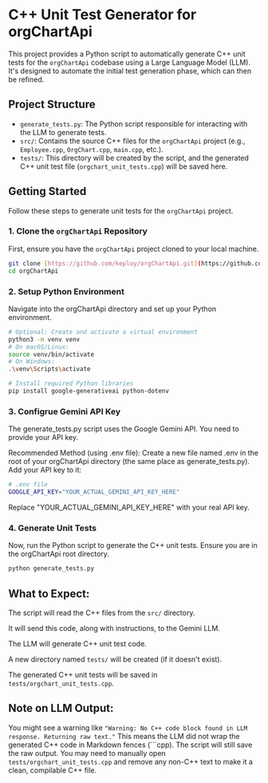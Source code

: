 # C++ Unit Test Generator for orgChartApi

This project provides a Python script to automatically generate C++ unit tests for the `orgChartApi` codebase using a Large Language Model (LLM). It's designed to automate the initial test generation phase, which can then be refined.

## Project Structure

* `generate_tests.py`: The Python script responsible for interacting with the LLM to generate tests.
* `src/`: Contains the source C++ files for the `orgChartApi` project (e.g., `Employee.cpp`, `OrgChart.cpp`, `main.cpp`, etc.).
* `tests/`: This directory will be created by the script, and the generated C++ unit test file (`orgchart_unit_tests.cpp`) will be saved here.

## Getting Started

Follow these steps to generate unit tests for the `orgChartApi` project.

### 1. Clone the `orgChartApi` Repository

First, ensure you have the `orgChartApi` project cloned to your local machine.

```bash
git clone [https://github.com/keploy/orgChartApi.git](https://github.com/keploy/orgChartApi.git)
cd orgChartApi
```

### 2. Setup Python Environment

Navigate into the orgChartApi directory and set up your Python environment.

```bash
# Optional: Create and activate a virtual environment
python3 -m venv venv
# On macOS/Linux:
source venv/bin/activate
# On Windows:
.\venv\Scripts\activate

# Install required Python libraries
pip install google-generativeai python-dotenv
```

### 3. Configrue Gemini API Key

The generate_tests.py script uses the Google Gemini API. You need to provide your API key.

Recommended Method (using .env file):
Create a new file named .env in the root of your orgChartApi directory (the same place as generate_tests.py). Add your API key to it:

```bash
# .env file
GOOGLE_API_KEY="YOUR_ACTUAL_GEMINI_API_KEY_HERE"
```
Replace "YOUR_ACTUAL_GEMINI_API_KEY_HERE" with your real API key.

### 4. Generate Unit Tests

Now, run the Python script to generate the C++ unit tests. Ensure you are in the orgChartApi root directory.

```bash
python generate_tests.py
```

## What to Expect:

The script will read the C++ files from the `src/` directory.

It will send this code, along with instructions, to the Gemini LLM.

The LLM will generate C++ unit test code.

A new directory named `tests/` will be created (if it doesn't exist).

The generated C++ unit tests will be saved in `tests/orgchart_unit_tests.cpp`.


## Note on LLM Output:
You might see a warning like `"Warning: No C++ code block found in LLM response. Returning raw text."` This means the LLM did not wrap the generated C++ code in Markdown fences (```cpp). The script will still save the raw output. You may need to manually open `tests/orgchart_unit_tests.cpp` and remove any non-C++ text  to make it a clean, compilable C++ file.

